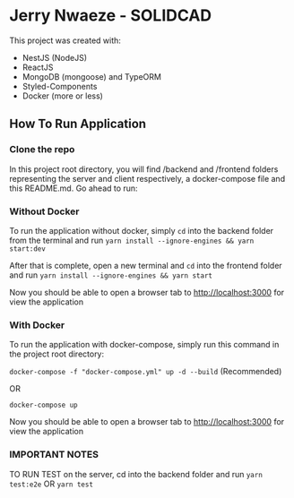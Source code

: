 # Jerry Nwaeze - SOLIDCAD

This project was created with:
- NestJS (NodeJS)
- ReactJS
- MongoDB (mongoose) and TypeORM
- Styled-Components
- Docker (more or less)

## How To Run Application

### Clone the repo

In this project root directory, you will find /backend and /frontend folders representing the server and client respectively, a docker-compose file and this README.md. Go ahead to run: 

### Without Docker

To run the application without docker, simply ```cd``` into the backend folder from the terminal and run ```yarn install --ignore-engines && yarn start:dev```

After that is complete, open a new terminal and ```cd``` into the frontend folder and run ```yarn install --ignore-engines && yarn start```

Now you should be able to open a browser tab to [http://localhost:3000](http://localhost:3000) for view the application

### With Docker

To run the application with docker-compose, simply run this command in the project root directory:

```docker-compose -f "docker-compose.yml" up -d --build``` (Recommended)

OR 

```docker-compose up```

Now you should be able to open a browser tab to [http://localhost:3000](http://localhost:3000) for view the application

### IMPORTANT NOTES

TO RUN TEST on the server, cd into the backend folder and run `yarn test:e2e` OR `yarn test`

